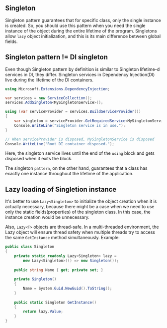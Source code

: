## Singleton
Singleton pattern guarantees that for specific class, only the single instance is created. So, you should use this
pattern when you need the single instance of the object during the entire lifetime of the program.
Singletons allow `lazy` object initialization, and this is its main difference between global fields.
## Singleton pattern != DI singleton
Even though Singleton pattern by definition is similar to Singleton lifetime-d services in DI, they differ.
Singleton services in Dependency Injection(DI) live during the lifetime of the DI containers.

```csharp
using Microsoft.Extensions.DependencyInjection;

var services = new ServiceCollection();
services.AddSingleton<MySingletonService>();

using (var serviceProvider = services.BuildServiceProvider())
{
    var singleton = serviceProvider.GetRequiredService<MySingletonService>();
    Console.WriteLine("Singleton service is in use.");
}

// When serviceProvider is disposed, MySingletonService is disposed
Console.WriteLine("Root DI container disposed.");
```
Here, the singleton service lives until the end of the `using` block and gets disposed when it exits the block.

The singleton `pattern`, on the other hand, guarantees that a class has exactly one instance throughout the lifetime of the application.

## Lazy loading of Singletion instance
It's better to use `Lazy<Singleton>` to initialize the object creation when it is actually necessary, because there might
be a case when we need to use only the static fields(properties) of the singleton class. In this case, the instance
creation would be unnecessary.

Also, `Lazy<T>` objects are thread-safe. In a multi-threaded environment, the Lazy object will ensure thread safety when multiple
threads try to access the same `GetInstance` method simultaneously.
Example:
```csharp
public class Singleton
{
    private static readonly Lazy<Singleton> lazy = 
        new Lazy<Singleton>(() => new Singleton());
 
    public string Name { get; private set; }
         
    private Singleton()
    {
        Name = System.Guid.NewGuid().ToString();
    }
     
    public static Singleton GetInstance()
    {
        return lazy.Value;
    }
}
```

